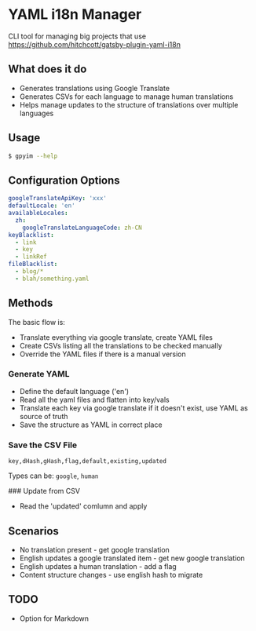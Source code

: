 # YAML i18n Manager

CLI tool for managing big projects that use https://github.com/hitchcott/gatsby-plugin-yaml-i18n

## What does it do

- Generates translations using Google Translate
- Generates CSVs for each language to manage human translations
- Helps manage updates to the structure of translations over multiple languages

## Usage

```bash
$ gpyim --help
```

## Configuration Options

```yaml
googleTranslateApiKey: 'xxx'
defaultLocale: 'en'
availableLocales:
  zh:
    googleTranslateLanguageCode: zh-CN
keyBlacklist:
  - link
  - key
  - linkRef
fileBlacklist:
  - blog/*
  - blah/something.yaml
```

## Methods

The basic flow is:

- Translate everything via google translate, create YAML files
- Create CSVs listing all the translations to be checked manually
- Override the YAML files if there is a manual version

### Generate YAML

- Define the default language ('en')
- Read all the yaml files and flatten into key/vals
- Translate each key via google translate if it doesn't exist, use YAML as source of truth
- Save the structure as YAML in correct place

### Save the CSV File

```csv
key,dHash,gHash,flag,default,existing,updated
```

Types can be: `google`, `human`

### Update from CSV

- Read the 'updated' comlumn and apply

## Scenarios

- No translation present - get google translation
- English updates a google translated item - get new google translation
- English updates a human translation - add a flag
- Content structure changes - use english hash to migrate

## TODO

- Option for Markdown
